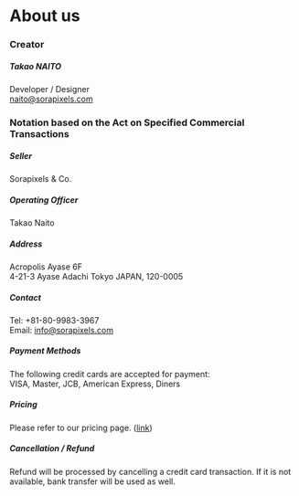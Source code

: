 About us
=====

### Creator
##### Takao NAITO
Developer / Designer<br>
<naito@sorapixels.com>


### Notation based on the Act on Specified Commercial Transactions
##### Seller
Sorapixels & Co.

##### Operating Officer
Takao Naito

##### Address
Acropolis Ayase 6F<br>
4-21-3 Ayase Adachi Tokyo JAPAN, 120-0005<br>

##### Contact
Tel: +81-80-9983-3967<br>
Email: info@sorapixels.com

##### Payment Methods
The following credit cards are accepted for payment:<br>
VISA, Master, JCB, American Express, Diners

##### Pricing
Please refer to our pricing page. ([link](https://eyecatch.io/pricing))

##### Cancellation / Refund
Refund will be processed by cancelling a credit card transaction.
If it is not available, bank transfer will be used as well.
